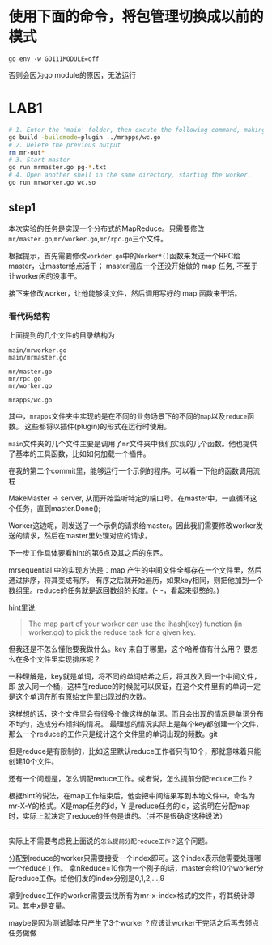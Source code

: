 # 使用下面的命令，将包管理切换成以前的模式
`go env -w GO111MODULE=off`

否则会因为go module的原因，无法运行
# LAB1

```sh
# 1. Enter the 'main' folder, then excute the following command, making the wc.so freshly built
go build -buildmode=plugin ../mrapps/wc.go
# 2. Delete the previous output
rm mr-out*
# 3. Start master
go run mrmaster.go pg-*.txt
# 4. Open another shell in the same directory, starting the worker.
go run mrworker.go wc.so
```
## step1
本次实验的任务是实现一个分布式的MapReduce。只需要修改`mr/master.go`,`mr/worker.go`,`mr/rpc.go`三个文件。

根据提示，首先需要修改`workder.go`中的`Worker*()`函数来发送一个RPC给master，让master给点活干；
master回应一个还没开始做的 map 任务, 不至于让worker闲的没事干。

接下来修改worker，让他能够读文件，然后调用写好的 map 函数来干活。

### 看代码结构
上面提到的几个文件的目录结构为

```
main/mrworker.go
main/mrmaster.go

mr/master.go
mr/rpc.go
mr/worker.go

mrapps/wc.go
```

其中，`mrapps`文件夹中实现的是在不同的业务场景下的不同的`map`以及`reduce`函数。
这些都将以插件(plugin)的形式在运行时使用。

`main`文件夹的几个文件主要是调用了`mr`文件夹中我们实现的几个函数。他也提供了基本的工具函数，比如如何加载一个插件。

在我的第二个commit里，能够运行一个示例的程序。可以看一下他的函数调用流程：

MakeMaster -> server, 从而开始监听特定的端口号。在master中，一直循环这个任务，直到master.Done();

Worker这边呢，则发送了一个示例的请求给master。因此我们需要修改worker发送的请求，然后在master里处理对应的请求。



下一步工作具体要看hint的第6点及其之后的东西。

mrsequential 中的实现方法是：map 产生的中间文件全都存在一个文件里，然后通过排序，将其变成有序。
有序之后就开始遍历，如果key相同，则把他加到一个数组里。reduce的任务就是返回数组的长度。(- -，看起来挺憨的。)

hint里说
> The map part of your worker can use the ihash(key) function (in worker.go) to pick the reduce task for a given key.

但我还是不怎么懂他要我做什么。key 来自于哪里，这个哈希值有什么用？
要怎么在多个文件里实现排序呢？

一种理解是，key就是单词，将不同的单词哈希之后，将其放入同一个中间文件，即
放入同一个桶，这样在reduce的时候就可以保证，在这个文件里有的单词一定是这个单词在所有原始文件里出现过的次数。

这样想的话，这个文件里会有很多个像这样的单词。而且会出现的情况是单词分布不均匀，造成分布倾斜的情况。
最理想的情况实际上是每个key都创建一个文件，那么一个reduce的工作只是统计这个文件里的单词出现的频数。git 

但是reduce是有限制的，比如这里默认reduce工作者只有10个，那就意味着只能创建10个文件。

还有一个问题是，怎么调配reduce工作。或者说，怎么提前分配reduce工作？

根据hint的说法，在map工作结束后，他会把中间结果写到本地文件中，命名为mr-X-Y的格式。X是map任务的id，Y
是reduce任务的id，这说明在分配map时，实际上就决定了reduce的任务是谁的。（并不是很确定这种说法）

---
实际上不需要考虑我上面说的`怎么提前分配reduce工作？`这个问题。

分配到reduce的worker只需要接受一个index即可。这个index表示他需要处理哪一个reduce工作。
拿nReduce=10作为一个例子的话，master会给10个worker分配reduce工作。给他们发的index分别是0,1,2,...,9

拿到reduce工作的worker需要去找所有为mr-x-index格式的文件，将其统计即可。其中x是变量。

maybe是因为测试脚本只产生了3个worker？应该让worker干完活之后再去领点任务做做